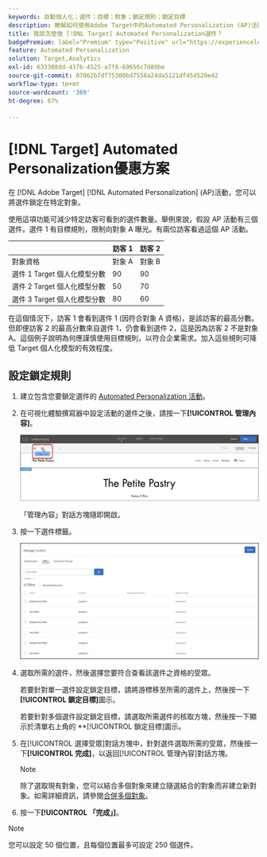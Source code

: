 ```yaml
---
keywords: 自動個人化；選件；目標；對象；鎖定規則；鎖定目標
description: 瞭解如何使用Adobe Target中的Automated Personalization (AP)活動，將個別優惠方案鎖定在特定對象。
title: 我該怎麼做 [!DNL Target] Automated Personalization選件？
badgePremium: label="Premium" type="Positive" url="https://experienceleague.adobe.com/docs/target/using/introduction/intro.html?lang=en#premium newtab=true" tooltip="See what's included in Target Premium."
feature: Automated Personalization
solution: Target,Analytics
exl-id: 633308dd-437b-4525-a7f8-69656c7d89be
source-git-commit: 07062b7df75300bd7558a24da5121df454520e42
workflow-type: tm+mt
source-wordcount: '369'
ht-degree: 87%

---
```


# [!DNL Target] Automated Personalization優惠方案

在 [!DNL Adobe Target] [!DNL Automated Personalization] (AP)活動，您可以將選件鎖定在特定對象。

使用這項功能可減少特定訪客可看到的選件數量。舉例來說，假設 AP 活動有三個選件。選件 1 有目標規則，限制向對象 A 曝光。有兩位訪客看過這個 AP 活動。

|  | 訪客 1 | 訪客 2 |
|--- |--- |--- |
| 對象資格 | 對象 A | 對象 B |
| 選件 1 Target 個人化模型分數 | 90 | 90 |
| 選件 2 Target 個人化模型分數 | 50 | 70 |
| 選件 3 Target 個人化模型分數 | 80 | 60 |

在這個情況下，訪客 1 會看到選件 1 (因符合對象 A 資格)，是該訪客的最高分數。但即便訪客 2 的最高分數來自選件 1，仍會看到選件 2，這是因為訪客 2 不是對象 A。這個例子說明為何應謹慎使用目標規則，以符合企業需求。加入這些規則可降低 Target 個人化模型的有效程度。

## 設定鎖定規則

1. 建立包含您要鎖定選件的 [Automated Personalization 活動](/help/main/c-activities/t-automated-personalization/create-ap-activity.md)。
1. 在可視化體驗撰寫器中設定活動的選件之後，請按一下&#x200B;**[!UICONTROL 管理內容]**。

   ![管理內容](/help/main/c-activities/t-automated-personalization/assets/manage-content.png)

   「管理內容」對話方塊隨即開啟。

1. 按一下選件標籤。

   ![選件頁面](/help/main/c-activities/t-automated-personalization/assets/manage-content-offers.png)

1. 選取所需的選件，然後選擇您要符合查看該選件之資格的受眾。

   若要針對單一選件設定鎖定目標，請將游標移至所需的選件上，然後按一下&#x200B;**[!UICONTROL 鎖定目標]**&#x200B;圖示。

   若要針對多個選件設定鎖定目標，請選取所需選件的核取方塊，然後按一下顯示於清單右上角的 **[!UICONTROL 鎖定目標]圖示。

1. 在[!UICONTROL 選擇受眾]對話方塊中，針對選件選取所需的受眾，然後按一下&#x200B;**[!UICONTROL 完成]**，以返回[!UICONTROL 管理內容]對話方塊。

   >[!NOTE]
   >
   >除了選取現有對象，您可以結合多個對象來建立隨選結合的對象而非建立新對象。如需詳細資訊，請參閱[合併多個對象](/help/main/c-target/combining-multiple-audiences.md#concept_A7386F1EA4394BD2AB72399C225981E5)。

1. 按一下&#x200B;**[!UICONTROL 「完成」]**。

>[!NOTE]
>
>您可以設定 50 個位置，且每個位置最多可設定 250 個選件。
